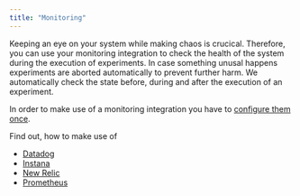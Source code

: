 ```yaml
---
title: "Monitoring"
---
```

Keeping an eye on your system while making chaos is crucical. Therefore, you can use your monitoring integration to check the health of the system during the
execution of experiments. In case something unusal happens experiments are aborted automatically to prevent further harm. We automatically check the state
before, during and after the execution of an experiment.

In order to make use of a monitoring integration you have to [configure them once](../install-configure/70-configure-monitoring).

Find out, how to make use of
- [Datadog](30-monitoring/10-datadog)
- [Instana](30-monitoring/30-instana)
- [New Relic](30-monitoring/40-newrelic)
- [Prometheus](30-monitoring/50-prometheus)

